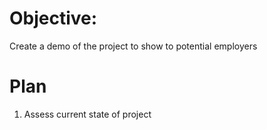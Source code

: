 
# Objective:
Create a demo of the project to show to potential employers

# Plan
1. Assess current state of project